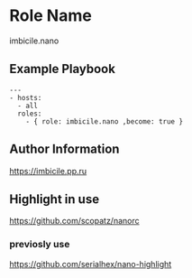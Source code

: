 # Role Name

imbicile.nano

## Example Playbook

    ---
    - hosts:
      - all
      roles:
        - { role: imbicile.nano ,become: true }

## Author Information

https://imbicile.pp.ru

## Highlight in use

https://github.com/scopatz/nanorc

### previosly use

https://github.com/serialhex/nano-highlight
